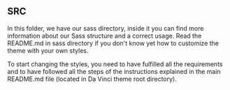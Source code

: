 SRC
---

In this folder, we have our sass directory, inside it you can find more 
information about our Sass structure and a correct usage. Read the README.md 
in sass directory if you don't know yet how to customize the theme with your 
own styles.

To start changing the styles, you need to have fulfilled all the requirements 
and to have followed all the steps of the instructions explained in the main 
README.md file (located in Da Vinci theme root directory).
